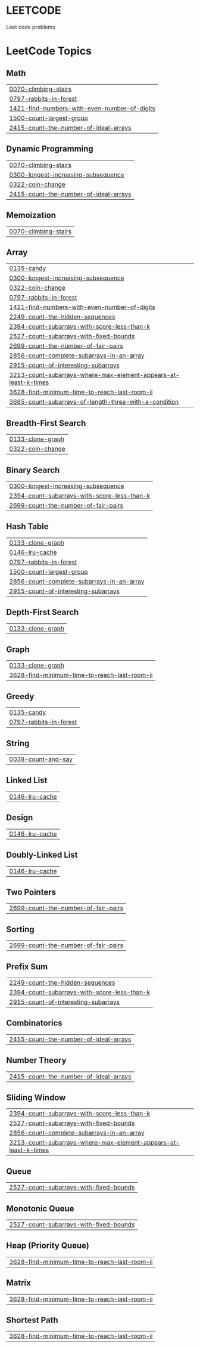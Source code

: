 # LEETCODE
Leet code problems

<!---LeetCode Topics Start-->
# LeetCode Topics
## Math
|  |
| ------- |
| [0070-climbing-stairs](https://github.com/SURESHKUMAR-JONNALAGADDA/LEETCODE/tree/master/0070-climbing-stairs) |
| [0797-rabbits-in-forest](https://github.com/SURESHKUMAR-JONNALAGADDA/LEETCODE/tree/master/0797-rabbits-in-forest) |
| [1421-find-numbers-with-even-number-of-digits](https://github.com/SURESHKUMAR-JONNALAGADDA/LEETCODE/tree/master/1421-find-numbers-with-even-number-of-digits) |
| [1500-count-largest-group](https://github.com/SURESHKUMAR-JONNALAGADDA/LEETCODE/tree/master/1500-count-largest-group) |
| [2415-count-the-number-of-ideal-arrays](https://github.com/SURESHKUMAR-JONNALAGADDA/LEETCODE/tree/master/2415-count-the-number-of-ideal-arrays) |
## Dynamic Programming
|  |
| ------- |
| [0070-climbing-stairs](https://github.com/SURESHKUMAR-JONNALAGADDA/LEETCODE/tree/master/0070-climbing-stairs) |
| [0300-longest-increasing-subsequence](https://github.com/SURESHKUMAR-JONNALAGADDA/LEETCODE/tree/master/0300-longest-increasing-subsequence) |
| [0322-coin-change](https://github.com/SURESHKUMAR-JONNALAGADDA/LEETCODE/tree/master/0322-coin-change) |
| [2415-count-the-number-of-ideal-arrays](https://github.com/SURESHKUMAR-JONNALAGADDA/LEETCODE/tree/master/2415-count-the-number-of-ideal-arrays) |
## Memoization
|  |
| ------- |
| [0070-climbing-stairs](https://github.com/SURESHKUMAR-JONNALAGADDA/LEETCODE/tree/master/0070-climbing-stairs) |
## Array
|  |
| ------- |
| [0135-candy](https://github.com/SURESHKUMAR-JONNALAGADDA/LEETCODE/tree/master/0135-candy) |
| [0300-longest-increasing-subsequence](https://github.com/SURESHKUMAR-JONNALAGADDA/LEETCODE/tree/master/0300-longest-increasing-subsequence) |
| [0322-coin-change](https://github.com/SURESHKUMAR-JONNALAGADDA/LEETCODE/tree/master/0322-coin-change) |
| [0797-rabbits-in-forest](https://github.com/SURESHKUMAR-JONNALAGADDA/LEETCODE/tree/master/0797-rabbits-in-forest) |
| [1421-find-numbers-with-even-number-of-digits](https://github.com/SURESHKUMAR-JONNALAGADDA/LEETCODE/tree/master/1421-find-numbers-with-even-number-of-digits) |
| [2249-count-the-hidden-sequences](https://github.com/SURESHKUMAR-JONNALAGADDA/LEETCODE/tree/master/2249-count-the-hidden-sequences) |
| [2394-count-subarrays-with-score-less-than-k](https://github.com/SURESHKUMAR-JONNALAGADDA/LEETCODE/tree/master/2394-count-subarrays-with-score-less-than-k) |
| [2527-count-subarrays-with-fixed-bounds](https://github.com/SURESHKUMAR-JONNALAGADDA/LEETCODE/tree/master/2527-count-subarrays-with-fixed-bounds) |
| [2699-count-the-number-of-fair-pairs](https://github.com/SURESHKUMAR-JONNALAGADDA/LEETCODE/tree/master/2699-count-the-number-of-fair-pairs) |
| [2856-count-complete-subarrays-in-an-array](https://github.com/SURESHKUMAR-JONNALAGADDA/LEETCODE/tree/master/2856-count-complete-subarrays-in-an-array) |
| [2915-count-of-interesting-subarrays](https://github.com/SURESHKUMAR-JONNALAGADDA/LEETCODE/tree/master/2915-count-of-interesting-subarrays) |
| [3213-count-subarrays-where-max-element-appears-at-least-k-times](https://github.com/SURESHKUMAR-JONNALAGADDA/LEETCODE/tree/master/3213-count-subarrays-where-max-element-appears-at-least-k-times) |
| [3628-find-minimum-time-to-reach-last-room-ii](https://github.com/SURESHKUMAR-JONNALAGADDA/LEETCODE/tree/master/3628-find-minimum-time-to-reach-last-room-ii) |
| [3685-count-subarrays-of-length-three-with-a-condition](https://github.com/SURESHKUMAR-JONNALAGADDA/LEETCODE/tree/master/3685-count-subarrays-of-length-three-with-a-condition) |
## Breadth-First Search
|  |
| ------- |
| [0133-clone-graph](https://github.com/SURESHKUMAR-JONNALAGADDA/LEETCODE/tree/master/0133-clone-graph) |
| [0322-coin-change](https://github.com/SURESHKUMAR-JONNALAGADDA/LEETCODE/tree/master/0322-coin-change) |
## Binary Search
|  |
| ------- |
| [0300-longest-increasing-subsequence](https://github.com/SURESHKUMAR-JONNALAGADDA/LEETCODE/tree/master/0300-longest-increasing-subsequence) |
| [2394-count-subarrays-with-score-less-than-k](https://github.com/SURESHKUMAR-JONNALAGADDA/LEETCODE/tree/master/2394-count-subarrays-with-score-less-than-k) |
| [2699-count-the-number-of-fair-pairs](https://github.com/SURESHKUMAR-JONNALAGADDA/LEETCODE/tree/master/2699-count-the-number-of-fair-pairs) |
## Hash Table
|  |
| ------- |
| [0133-clone-graph](https://github.com/SURESHKUMAR-JONNALAGADDA/LEETCODE/tree/master/0133-clone-graph) |
| [0146-lru-cache](https://github.com/SURESHKUMAR-JONNALAGADDA/LEETCODE/tree/master/0146-lru-cache) |
| [0797-rabbits-in-forest](https://github.com/SURESHKUMAR-JONNALAGADDA/LEETCODE/tree/master/0797-rabbits-in-forest) |
| [1500-count-largest-group](https://github.com/SURESHKUMAR-JONNALAGADDA/LEETCODE/tree/master/1500-count-largest-group) |
| [2856-count-complete-subarrays-in-an-array](https://github.com/SURESHKUMAR-JONNALAGADDA/LEETCODE/tree/master/2856-count-complete-subarrays-in-an-array) |
| [2915-count-of-interesting-subarrays](https://github.com/SURESHKUMAR-JONNALAGADDA/LEETCODE/tree/master/2915-count-of-interesting-subarrays) |
## Depth-First Search
|  |
| ------- |
| [0133-clone-graph](https://github.com/SURESHKUMAR-JONNALAGADDA/LEETCODE/tree/master/0133-clone-graph) |
## Graph
|  |
| ------- |
| [0133-clone-graph](https://github.com/SURESHKUMAR-JONNALAGADDA/LEETCODE/tree/master/0133-clone-graph) |
| [3628-find-minimum-time-to-reach-last-room-ii](https://github.com/SURESHKUMAR-JONNALAGADDA/LEETCODE/tree/master/3628-find-minimum-time-to-reach-last-room-ii) |
## Greedy
|  |
| ------- |
| [0135-candy](https://github.com/SURESHKUMAR-JONNALAGADDA/LEETCODE/tree/master/0135-candy) |
| [0797-rabbits-in-forest](https://github.com/SURESHKUMAR-JONNALAGADDA/LEETCODE/tree/master/0797-rabbits-in-forest) |
## String
|  |
| ------- |
| [0038-count-and-say](https://github.com/SURESHKUMAR-JONNALAGADDA/LEETCODE/tree/master/0038-count-and-say) |
## Linked List
|  |
| ------- |
| [0146-lru-cache](https://github.com/SURESHKUMAR-JONNALAGADDA/LEETCODE/tree/master/0146-lru-cache) |
## Design
|  |
| ------- |
| [0146-lru-cache](https://github.com/SURESHKUMAR-JONNALAGADDA/LEETCODE/tree/master/0146-lru-cache) |
## Doubly-Linked List
|  |
| ------- |
| [0146-lru-cache](https://github.com/SURESHKUMAR-JONNALAGADDA/LEETCODE/tree/master/0146-lru-cache) |
## Two Pointers
|  |
| ------- |
| [2699-count-the-number-of-fair-pairs](https://github.com/SURESHKUMAR-JONNALAGADDA/LEETCODE/tree/master/2699-count-the-number-of-fair-pairs) |
## Sorting
|  |
| ------- |
| [2699-count-the-number-of-fair-pairs](https://github.com/SURESHKUMAR-JONNALAGADDA/LEETCODE/tree/master/2699-count-the-number-of-fair-pairs) |
## Prefix Sum
|  |
| ------- |
| [2249-count-the-hidden-sequences](https://github.com/SURESHKUMAR-JONNALAGADDA/LEETCODE/tree/master/2249-count-the-hidden-sequences) |
| [2394-count-subarrays-with-score-less-than-k](https://github.com/SURESHKUMAR-JONNALAGADDA/LEETCODE/tree/master/2394-count-subarrays-with-score-less-than-k) |
| [2915-count-of-interesting-subarrays](https://github.com/SURESHKUMAR-JONNALAGADDA/LEETCODE/tree/master/2915-count-of-interesting-subarrays) |
## Combinatorics
|  |
| ------- |
| [2415-count-the-number-of-ideal-arrays](https://github.com/SURESHKUMAR-JONNALAGADDA/LEETCODE/tree/master/2415-count-the-number-of-ideal-arrays) |
## Number Theory
|  |
| ------- |
| [2415-count-the-number-of-ideal-arrays](https://github.com/SURESHKUMAR-JONNALAGADDA/LEETCODE/tree/master/2415-count-the-number-of-ideal-arrays) |
## Sliding Window
|  |
| ------- |
| [2394-count-subarrays-with-score-less-than-k](https://github.com/SURESHKUMAR-JONNALAGADDA/LEETCODE/tree/master/2394-count-subarrays-with-score-less-than-k) |
| [2527-count-subarrays-with-fixed-bounds](https://github.com/SURESHKUMAR-JONNALAGADDA/LEETCODE/tree/master/2527-count-subarrays-with-fixed-bounds) |
| [2856-count-complete-subarrays-in-an-array](https://github.com/SURESHKUMAR-JONNALAGADDA/LEETCODE/tree/master/2856-count-complete-subarrays-in-an-array) |
| [3213-count-subarrays-where-max-element-appears-at-least-k-times](https://github.com/SURESHKUMAR-JONNALAGADDA/LEETCODE/tree/master/3213-count-subarrays-where-max-element-appears-at-least-k-times) |
## Queue
|  |
| ------- |
| [2527-count-subarrays-with-fixed-bounds](https://github.com/SURESHKUMAR-JONNALAGADDA/LEETCODE/tree/master/2527-count-subarrays-with-fixed-bounds) |
## Monotonic Queue
|  |
| ------- |
| [2527-count-subarrays-with-fixed-bounds](https://github.com/SURESHKUMAR-JONNALAGADDA/LEETCODE/tree/master/2527-count-subarrays-with-fixed-bounds) |
## Heap (Priority Queue)
|  |
| ------- |
| [3628-find-minimum-time-to-reach-last-room-ii](https://github.com/SURESHKUMAR-JONNALAGADDA/LEETCODE/tree/master/3628-find-minimum-time-to-reach-last-room-ii) |
## Matrix
|  |
| ------- |
| [3628-find-minimum-time-to-reach-last-room-ii](https://github.com/SURESHKUMAR-JONNALAGADDA/LEETCODE/tree/master/3628-find-minimum-time-to-reach-last-room-ii) |
## Shortest Path
|  |
| ------- |
| [3628-find-minimum-time-to-reach-last-room-ii](https://github.com/SURESHKUMAR-JONNALAGADDA/LEETCODE/tree/master/3628-find-minimum-time-to-reach-last-room-ii) |
<!---LeetCode Topics End-->